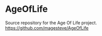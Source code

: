 # AgeOfLife
Source repository for the Age Of Life project.
https://github.com/magesteve/AgeOfLife


